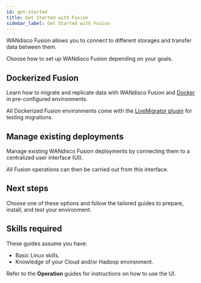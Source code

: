```yaml
---
id: get-started
title: Get Started with Fusion
sidebar_label: Get Started with Fusion
---
```


WANdisco Fusion allows you to connect to different storages and transfer data between them.

Choose how to set up WANdisco Fusion depending on your goals.

## Dockerized Fusion

Learn how to migrate and replicate data with WANdisco Fusion and [Docker](https://docs.docker.com/) in pre-configured environments.

All Dockerized Fusion environments come with the [LiveMigrator plugin](https://docs.wandisco.com/bigdata/wdfusion/plugins/live-migrator/6.0) for testing migrations.

## Manage existing deployments

Manage existing WANdisco Fusion deployments by connecting them to a centralized user interface (UI).

All Fusion operations can then be carried out from this interface.

## Next steps

Choose one of these options and follow the tailored guides to prepare, install, and test your environment.

## Skills required

These guides assume you have:

* Basic Linux skills.
* Knowledge of your Cloud and/or Hadoop environment.

Refer to the **Operation** guides for instructions on how to use the UI.
